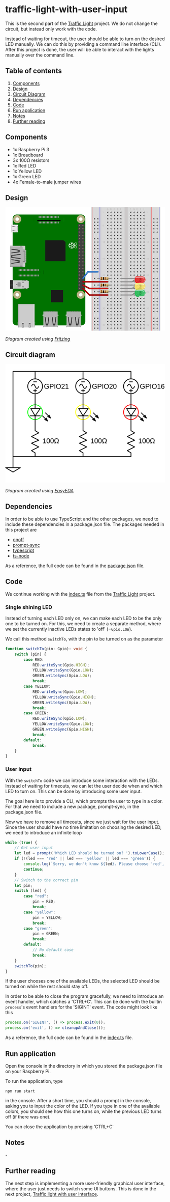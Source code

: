 # traffic-light-with-user-input
This is the second part of the [Traffic Light](..) project.
We do not change the circuit, but instead only work with the code.

Instead of waiting for timeout, the user should be able to turn on the desired LED manually.
We can do this by providing a command line interface (CLI).
After this project is done, the user will be able to interact with the lights manually over the command line.

## Table of contents
1. [Components](#components)
2. [Design](#design)
3. [Circuit Diagram](#circuit-diagram)
4. [Dependencies](#dependencies)
5. [Code](#code)
6. [Run application](#run-application)
7. [Notes](#notes)
8. [Further reading](#further-reading)

## Components
- 1x Raspberry Pi 3
- 1x Breadboard
- 3x 100&Omega; resistors
- 1x Red LED
- 1x Yellow LED
- 1x Green LED
- 4x Female-to-male jumper wires

## Design
![Fritzing diagram of the traffic light example](./images/traffic-light.design.svg)

*Diagram created using [Fritzing](https://fritzing.org/home/)*

## Circuit diagram

![Circuit diagram of the traffic light example](./images/traffic-light.circuit.svg)

*Diagram created using [EasyEDA](https://easyeda.com/)*


## Dependencies
In order to be able to use TypeScript and the other packages, we need to include these dependencies in a package.json file.
The packages needed in this project are

- [onoff](https://www.npmjs.com/package/onoff)
- [prompt-sync](https://www.npmjs.com/package/prompt-sync)
- [typescript](https://www.npmjs.com/package/typescript)
- [ts-node](https://www.npmjs.com/package/ts-node)

As a reference, the full code can be found in the [package.json](./package.json) file.

## Code
We continue working with the [index.ts](../src/index.ts) file from the [Traffic Light](..) project.

### Single shining LED
Instead of turning each LED only on, we can make each LED to be the only one to be turned on.
For this, we need to create a separate method, where we set the currently inactive LEDs states to 'off' (=`Gpio.LOW`).

We call this method `switchTo`, with the pin to be turned on as the parameter
```typescript
function switchTo(pin: Gpio): void {
    switch (pin) {
        case RED:
            RED.writeSync(Gpio.HIGH);
            YELLOW.writeSync(Gpio.LOW);
            GREEN.writeSync(Gpio.LOW);
            break;
        case YELLOW:
            RED.writeSync(Gpio.LOW);
            YELLOW.writeSync(Gpio.HIGH);
            GREEN.writeSync(Gpio.LOW);
            break;
        case GREEN:
            RED.writeSync(Gpio.LOW);
            YELLOW.writeSync(Gpio.LOW);
            GREEN.writeSync(Gpio.HIGH);
            break;
        default:
            break;
    }
}
```

### User input
With the `switchTo` code we can introduce some interaction with the LEDs.
Instead of waiting for timeouts, we can let the user decide when and which LED to turn on.
This can be done by introducing some user input.

The goal here is to provide a CLI, which prompts the user to type in a color.
For that we need to include a new package, prompt-sync, in the package.json file.

Now we have to remove all timeouts, since we just wait for the user input.
Since the user should have no time limitation on choosing the desired LED, we need to introduce an infinite loop
```typescript
while (true) {
    // Get user input
    let led = prompt('Which LED should be turned on? ').toLowerCase();
    if (!(led === 'red' || led === 'yellow' || led === 'green')) {
        console.log(`Sorry, we don't know ${led}. Please choose 'red', 'yellow' or 'green'.`);
        continue;
    }
    // Switch to the correct pin
    let pin;
    switch (led) {
        case "red":
            pin = RED;
            break;
        case "yellow":
            pin = YELLOW;
            break;
        case "green":
            pin = GREEN;
            break;
        default:
            // No default case
            break;
    }
    switchTo(pin);
}
```

If the user chooses one of the available LEDs, the selected LED should be turned on while the rest should stay off.

In order to be able to close the program gracefully, we need to introduce an event handler, which catches a 'CTRL+C'.
This can be done with the builtin `process`'s event handlers for the 'SIGINT' event.
The code might look like this

```typescript
process.on('SIGINT', () => process.exit(0));
process.on('exit', () => cleanupAndClose());
```

As a reference, the full code can be found in the [index.ts](src/index.ts) file.

## Run application
Open the console in the directory in which you stored the package.json file on your Raspberry Pi.

To run the application, type
```shell script
npm run start
```
in the console.
After a short time, you should a prompt in the console, asking you to input the color of the LED.
If you type in one of the available colors, you should see how this one turns on, while the previous LED turns off 
(if there was one).

You can close the application by pressing 'CTRL+C'

## Notes
\-

## Further reading
The next step is implementing a more user-friendly graphical user interface, where the user just needs to 
switch some UI buttons.
This is done in the next project, [Traffic light with user interface](../traffic-light-ui).

